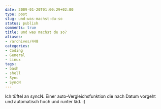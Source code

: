 ```yaml
---
date: 2009-01-20T01:00:29+02:00
type: post
slug: und-was-machst-du-so
status: publish
comments: true
title: und was machst du so?
aliases:
- /archives/448
categories:
- Coding
- General
- Linux
tags:
- bash
- shell
- Sync
- SyncN
---
```


Ich tüftel an syncN. Einer auto-Vergleichsfunktion die nach Datum vorgeht und automatisch hoch und runter läd. :)
